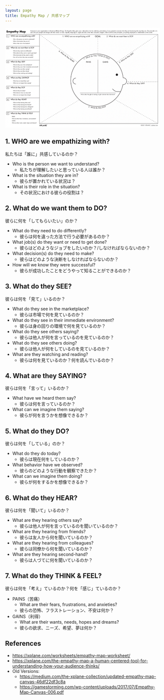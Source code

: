 ```yaml
---
layout: page
title: Empathy Map / 共感マップ
---
```


![](empathy-map.png)

## 1. WHO are we empathizing with?

私たちは「誰に」共感しているのか？

* Who is the person we want to understand?
  * 私たちが理解したいと思っている人は誰か？
* What is the situation they are in?
  * 彼らが置かれている状況は？
* What is their role in the situation?
  * その状況における彼らの役割は？

## 2. What do we want them to DO?

彼らに何を「してもらいたい」のか？

* What do they need to do differently?
  * 彼らは何を違った方法で行う必要があるのか？
* What job(s) do they want or need to get done?
  * 彼らはどのようなジョブをしたいのか？/しなければならないのか？
* What decision(s) do they need to make?
  * 彼らはどのような決断をしなければならないのか？
* How will we know they were successful?
  * 彼らが成功したことをどうやって知ることができるのか？

## 3. What do they SEE?

彼らは何を「見て」いるのか？

* What do they see in the marketplace?
  * 彼らは市場で何を見ているのか？
* What do they see in their immediate environment?
  * 彼らは身の回りの環境で何を見ているのか？
* What do they see others saying?
  * 彼らは他人が何を言っているのを見ているのか？
* What do they see others doing?
  * 彼らは他人が何をしているのを見ているのか？
* What are they watching and reading?
  * 彼らは何を見ているのか？何を読んでいるのか？

## 4. What are they SAYING?

彼らは何を「言って」いるのか？

* What have we heard them say?
  * 彼らは何を言っているのか？
* What can we imagine them saying?
  * 彼らが何を言うかを想像できるか？

## 5. What do they DO?

彼らは何を「している」のか？

* What do they do today?
  * 彼らは現在何をしているのか？
* What behavior have we observed?
  * 彼らのどのような行動を観察できたか？
* What can we imagine them doing?
  * 彼らが何をするかを想像できるか？

## 6. What do they HEAR?

彼らは何を「聞いて」いるのか？

* What are they hearing others say?
  * 彼らは他人が何を言っているのを聞いているのか？
* What are they hearing from friends?
  * 彼らは友人から何を聞いているのか？
* What are they hearing from colleagues?
  * 彼らは同僚から何を聞いているのか？
* What are they hearing second-hand?
  * 彼らは人づてに何を聞いているのか？

## 7. What do they THINK & FEEL?

彼らは何を「考え」ているのか？何を「感じ」ているのか？

* PAINS（苦痛）
  * What are their fears, frustrations, and anxieties?
  * 彼らの恐怖、フラストレーション、不安は何か？
* GAINS（利得）
  * What are their wants, needs, hopes and dreams?
  * 彼らの欲求、ニーズ、希望、夢は何か？


## References

* <https://xplane.com/worksheets/empathy-map-worksheet/>
* <https://xplane.com/the-empathy-map-a-human-centered-tool-for-understanding-how-your-audience-thinks/>
* Old Versions:
  * <https://medium.com/the-xplane-collection/updated-empathy-map-canvas-46df22df3c8a>
  * <https://gamestorming.com/wp-content/uploads/2017/07/Empathy-Map-Canvas-006.pdf>
